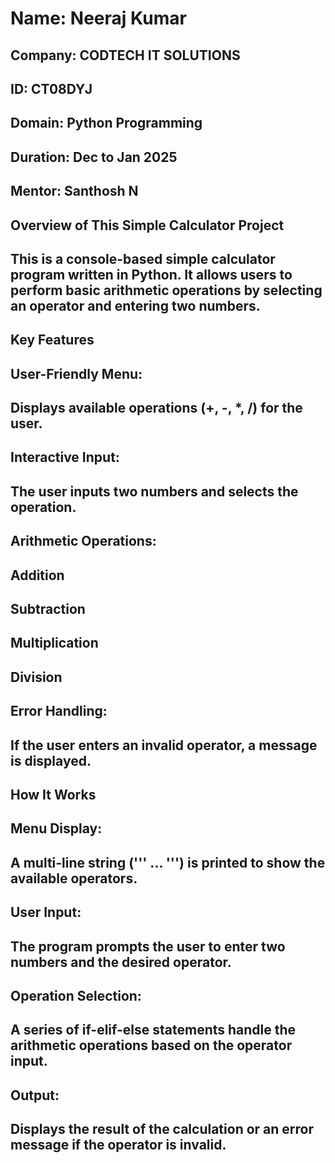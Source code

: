 # Name: Neeraj Kumar 
## Company: CODTECH IT SOLUTIONS 
## ID: CT08DYJ 
## Domain: Python Programming 
## Duration: Dec to Jan 2025 
## Mentor: Santhosh N


## Overview of This Simple Calculator Project
## This is a console-based simple calculator program written in Python. It allows users to perform basic arithmetic operations by selecting an operator and entering two numbers.

## Key Features
## User-Friendly Menu:

## Displays available operations (+, -, *, /) for the user.
## Interactive Input:

## The user inputs two numbers and selects the operation.
## Arithmetic Operations:

## Addition
## Subtraction
## Multiplication
## Division
## Error Handling:

## If the user enters an invalid operator, a message is displayed.
## How It Works
## Menu Display:

## A multi-line string (''' ... ''') is printed to show the available operators.
## User Input:

## The program prompts the user to enter two numbers and the desired operator.
## Operation Selection:

## A series of if-elif-else statements handle the arithmetic operations based on the operator input.
## Output:

## Displays the result of the calculation or an error message if the operator is invalid.

